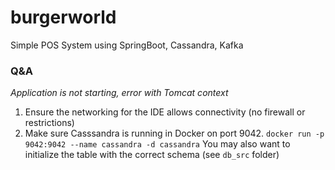 # burgerworld
Simple POS System using SpringBoot, Cassandra, Kafka


### Q&A
*Application is not starting, error with Tomcat context*

1) Ensure the networking for the IDE allows connectivity (no firewall or restrictions)
2) Make sure Casssandra is running in Docker on port 9042. `
docker run -p 9042:9042 --name cassandra -d cassandra
`
You may also want to initialize the table with the correct schema (see `db_src` folder)

